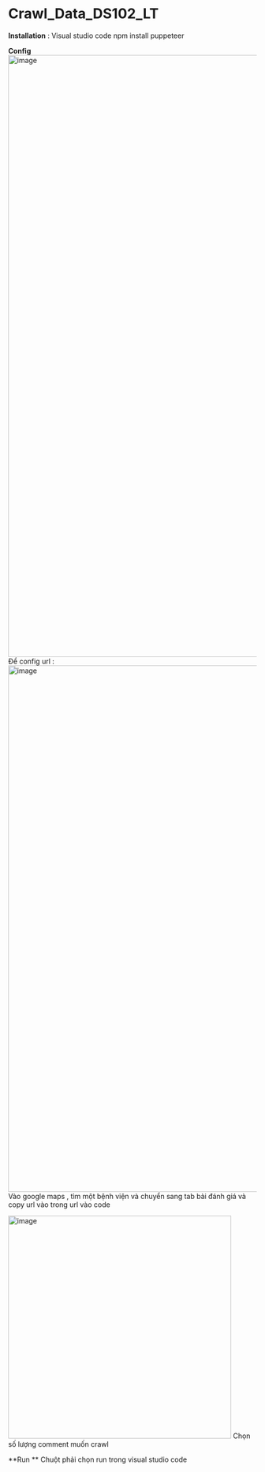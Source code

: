 # Crawl_Data_DS102_LT

**Installation** :
Visual studio code
  <space><space>
npm install puppeteer
  
  

**Config**
  <img width="1221" alt="image" src="https://github.com/LeeThanh24/Crawl_Data_DS102_LT/assets/94585743/6eb2c6c3-01ac-449d-9626-3905b463bb82">
  Để config url : 
  <img width="1068" alt="image" src="https://github.com/LeeThanh24/Crawl_Data_DS102_LT/assets/94585743/fca3d0e4-be9a-4b4e-a8db-64974751d5b3">
  Vào google maps , tìm một bệnh viện và chuyển sang tab bài đánh giá và copy url vào trong url vào code
  
  <img width="452" alt="image" src="https://github.com/LeeThanh24/Crawl_Data_DS102_LT/assets/94585743/e070e407-0eda-4b1d-a765-d2235e3a254a">
  <space><space>
  Chọn số lượng comment muốn crawl

**Run **
<space><space>
  Chuột phải chọn run trong visual studio code 
